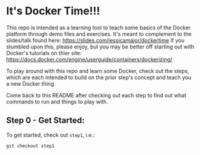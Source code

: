 # It's Docker Time!!!

This repo is intended as a learning tool to teach some basics of the Docker platform through demo files and exercises. It's meant to complement to the slides/talk found here: https://slides.com/jessicamajor/dockertime If you stumbled upon this, please enjoy, but you may be better off starting out with Docker's tutorials on thier site: https://docs.docker.com/engine/userguide/containers/dockerizing/

To play around with this repo and learn some Docker, check out the steps, which are each intended to build on the prior step's concept and teach you a new Docker thing.

Come back to this README after checking out each step to find out what commands to run and things to play with.

## Step 0 - Get Started:

To get started, check out `step1`, i.e.:

`git checkout step1`

